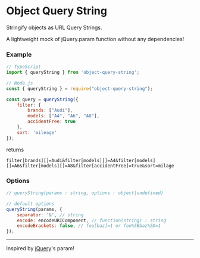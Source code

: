 # Object Query String

Stringify objects as URL Query Strings.

A lightweight mock of jQuery.param function without any dependencies!

### Example

````javascript
// TypeScript
import { queryString } from 'object-query-string';

// Node.js
const { queryString } = require("object-query-string");

const query = queryString({
    filter: {
        brands: ["Audi"],
        models: ["A4", "A6", "A8"],
        accidentFree: true
    },
    sort: 'mileage'
});

````

returns

````
filter[brands][]=Audi&filter[models][]=A4&filter[models][]=A6&filter[models][]=A8&filter[accidentFree]=true&sort=milage
````

### Options 

```javascript
// queryString(params : string, options : object|undefined)

// default options
queryString(params, {
    separator: '&', // string 
    encode: encodeURIComponent, // function(string) : string
    encodeBrackets: false, // foo[baz]=1 or foo%5Bbaz%5D=1
});

```

-----

Inspired by [jQuery](https://jquery.com)'s param!
